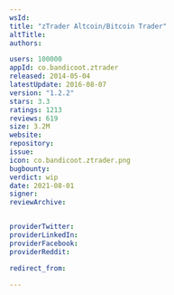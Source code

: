 ```yaml
---
wsId: 
title: "zTrader Altcoin/Bitcoin Trader"
altTitle: 
authors:

users: 100000
appId: co.bandicoot.ztrader
released: 2014-05-04
latestUpdate: 2016-08-07
version: "1.2.2"
stars: 3.3
ratings: 1213
reviews: 619
size: 3.2M
website: 
repository: 
issue: 
icon: co.bandicoot.ztrader.png
bugbounty: 
verdict: wip
date: 2021-08-01
signer: 
reviewArchive:


providerTwitter: 
providerLinkedIn: 
providerFacebook: 
providerReddit: 

redirect_from:

---
```



